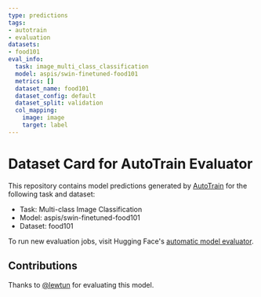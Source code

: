 ```yaml
---
type: predictions
tags:
- autotrain
- evaluation
datasets:
- food101
eval_info:
  task: image_multi_class_classification
  model: aspis/swin-finetuned-food101
  metrics: []
  dataset_name: food101
  dataset_config: default
  dataset_split: validation
  col_mapping:
    image: image
    target: label
---
```

# Dataset Card for AutoTrain Evaluator

This repository contains model predictions generated by [AutoTrain](https://huggingface.co/autotrain) for the following task and dataset:

* Task: Multi-class Image Classification
* Model: aspis/swin-finetuned-food101
* Dataset: food101

To run new evaluation jobs, visit Hugging Face's [automatic model evaluator](https://huggingface.co/spaces/autoevaluate/model-evaluator).

## Contributions

Thanks to [@lewtun](https://huggingface.co/lewtun) for evaluating this model.